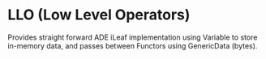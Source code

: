 # LLO (Low Level Operators)

Provides straight forward ADE iLeaf implementation using Variable to store in-memory data, and passes between Functors using GenericData (bytes).
